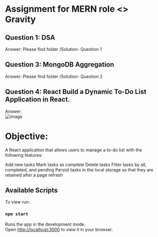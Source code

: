 
# Assignment for MERN role <> Gravity

## Question 1: DSA 
Answer: Please find folder /Solution- Question 1

## Question 3: MongoDB Aggregation 
Answer: Please find folder /Solution- Question 2

## Question 4: React Build a Dynamic To-Do List Application in React.
Answer:  
![image](https://github.com/user-attachments/assets/a272d5ef-aa55-41ea-8cc8-f213155e11ce)

# Objective:

A React application that allows users to manage a to-do list with the following features:

Add new tasks
Mark tasks as complete
Delete tasks
Filter tasks by all, completed, and pending
Persist tasks in the local storage so that they are retained after a page refresh

## Available Scripts

To view run:

### `npm start`

Runs the app in the development mode.\
Open [http://localhost:3000](http://localhost:3000) to view it in your browser.

